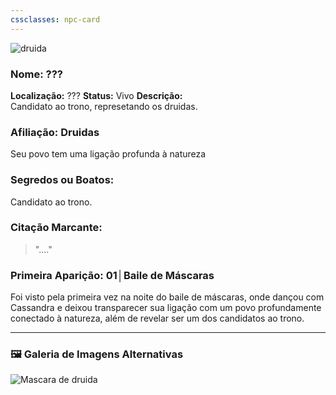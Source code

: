 ```yaml
---
cssclasses: npc-card
---
```


<img src="mascara_de_druida.png" alt="druida" />

### **Nome:** ???
**Localização:** ???
**Status:** Vivo
**Descrição:**  
Candidato ao trono, represetando os druidas.

### **Afiliação:** Druidas
Seu povo tem uma ligação profunda à natureza

### **Segredos ou Boatos:**  
Candidato ao trono.

### **Citação Marcante:**  
> "...."

### **Primeira Aparição:** 01│Baile de Máscaras
Foi visto pela primeira vez na noite do baile de máscaras, onde dançou com Cassandra e deixou transparecer sua ligação com um povo profundamente conectado à natureza, além de revelar ser um dos candidatos ao trono.


---

### 🖼️ **Galeria de Imagens Alternativas**

<div class="npc-gallery">
    <img src="mascara_de_druida.png" alt="Mascara de druida" />
</div>

